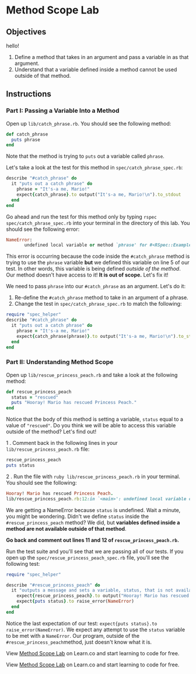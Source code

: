 # Method Scope Lab

## Objectives

hello!

1. Define a method that takes in an argument and pass a variable in as that argument. 
2. Understand that a variable defined inside a method cannot be used outside of that method. 

## Instructions

### Part I: Passing a Variable Into a Method

Open up `lib/catch_phrase.rb`. You should see the following method:

```ruby
def catch_phrase
  puts phrase
end
```

Note that the method is trying to `puts` out a variable called `phrase`. 

Let's take a look at the test for this method in `spec/catch_phrase_spec.rb`:

```ruby
describe "#catch_phrase" do 
  it "puts out a catch phrase" do 
    phrase = "It's-a me, Mario!"
    expect{catch_phrase}.to output("It's-a me, Mario!\n").to_stdout
  end
end
```

Go ahead and run the test for this method only by typing `rspec spec/catch_phrase_spec.rb` into your terminal in the directory of this lab. You should see the following error:

```ruby
NameError:
       undefined local variable or method `phrase' for #<RSpec::ExampleGroups::CatchPhrase:0x007f87b9cf04c0>
```

This error is occurring because the code inside the `#catch_phrase` method is trying to use the `phrase` variable **but** we defined this variable on line 5 of our test. In other words, this variable is being defined *outside of the method*. Our method doesn't have access to it! **It is out of scope.** Let's fix it!

We need to pass `phrase` into our `#catch_phrase` as an argument. Let's do it:

1. Re-define the `#catch_phrase` method to take in an argument of a phrase. 
2. Change the test in `spec/catch_phrase_spec.rb` to match the following:

```ruby
require "spec_helper"
describe "#catch_phrase" do 
  it "puts out a catch phrase" do 
    phrase = "It's-a me, Mario!"
    expect{catch_phrase(phrase)}.to output("It's-a me, Mario!\n").to_stdout
  end
end
```

### Part II: Understanding Method Scope

Open up `lib/rescue_princess_peach.rb` and take a look at the following method:

```ruby
def rescue_princess_peach
  status = "rescued"
  puts "Hooray! Mario has rescued Princess Peach."
end
```

Notice that the body of this method is setting a variable, `status` equal to a value of `"rescued"`. Do you think we will be able to access this variable outside of the method? Let's find out!

1 . Comment back in the following lines in your `lib/rescue_princess_peach.rb` file: 

```ruby
rescue_princess_peach
puts status
```

2 . Run the file with `ruby lib/rescue_princess_peach.rb` in your terminal. You should see the following:

```ruby
Hooray! Mario has rescued Princess Peach.
lib/rescue_princess_peach.rb:12:in `<main>': undefined local variable or method `status' for main:Object (NameError)
```

We are getting a NameError because `status` is undefined. Wait a minute, you might be wondering. Didn't we define `status` inside the `#rescue_princess_peach` method? We did, but **variables defined inside a method are not available outside of that method**. 

**Go back and comment out lines 11 and 12 of `rescue_princess_peach.rb`.**

Run the test suite and you'll see that we are passing all of our tests. If you open up the `spec/rescue_princess_peach_spec.rb` file, you'll see the following test:

```ruby
require "spec_helper"

describe "#rescue_princess_peach" do
  it "outputs a message and sets a variable, status, that is not available outside of this method" do
    expect{rescue_princess_peach}.to output("Hooray! Mario has rescued Princess Peach.\n").to_stdout 
    expect{puts status}.to raise_error(NameError)
  end 
end
```

Notice the last expectation of our test: `expect{puts status}.to raise_error(NameError)`. We expect any attempt to use the `status` variable to be met with a `NameError`. Our program, outside of the `#rescue_princess_peach`method, just doesn't know what it is. 
<p data-visibility='hidden'>View <a href='https://learn.co/lessons/method-scope-lab' title='Method Scope Lab'>Method Scope Lab</a> on Learn.co and start learning to code for free.</p>

<p class='util--hide'>View <a href='https://learn.co/lessons/method-scope-lab'>Method Scope Lab</a> on Learn.co and start learning to code for free.</p>

